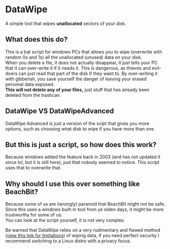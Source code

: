 # DataWipe
A simple tool that wipes **unallocated** sectors of your disk.

## What does this do?
This is a bat script for windows PCs that allows you to wipe (overwrite with random 0s and 1s) all the unallocated (unused) data on your disk.  
When you delete a file, it does not actually disappear, it just tells your PC that it can over-write it if it needs it. This is dangerous, as thieves and evil-doers can just read that part of the disk if they want to. By over-writing it with gibberish, you save yourself the danger of leaving your erased personal data exposed.  
**This will not delete any of your files,** just stuff that has already been deleted from the trashcan.

## DataWipe VS DataWipeAdvanced
DataWipe Advanced is just a version of the scipt that gives you more options, such as choosing what disk to wipe if you have more than one.  

## But this is just a script, so how does this work?
Because windows added the feature back in 2003 (and has not updated it since lol, but it is still here), just that nobody seemed to notice. This script uses that to overwrite that.

## Why should I use this over something like BeachBit?
Because some of us are (wrongly) paranoid that BeachBit might not be safe. Since this uses a windows built-in tool from ye olden days, it might be more trustworthy for some of us.  
You can look at the script yourself, it is not very complex.  

Be warned that DataWipe relies on a very rudimentary and flawed method ([view this link for limitations](https://security.stackexchange.com/questions/206257/how-secure-is-the-windows-cipher-command)) of wiping data, if you need perfect security I recommend switching to a Linux distro with a privacy focus.
